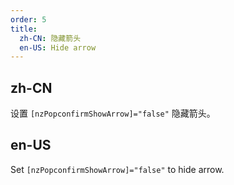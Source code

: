 ```yaml
---
order: 5
title:
  zh-CN: 隐藏箭头
  en-US: Hide arrow
---
```


## zh-CN

设置 `[nzPopconfirmShowArrow]="false"` 隐藏箭头。

## en-US

Set `[nzPopconfirmShowArrow]="false"` to hide arrow.

